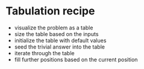 # Tabulation recipe
- visualize the problem as a table
- size the table based on the inputs
- initialize the table with default values
- seed the trivial answer into the table 
- iterate through the table 
- fill further positions based on the current position 
